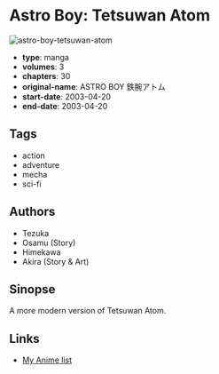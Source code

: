 # Astro Boy: Tetsuwan Atom

![astro-boy-tetsuwan-atom](https://cdn.myanimelist.net/images/manga/3/132309.jpg)

-   **type**: manga
-   **volumes**: 3
-   **chapters**: 30
-   **original-name**: ASTRO BOY 鉄腕アトム
-   **start-date**: 2003-04-20
-   **end-date**: 2003-04-20

## Tags

-   action
-   adventure
-   mecha
-   sci-fi

## Authors

-   Tezuka
-   Osamu (Story)
-   Himekawa
-   Akira (Story & Art)

## Sinopse

A more modern version of Tetsuwan Atom.

## Links

-   [My Anime list](https://myanimelist.net/manga/3010/Astro_Boy__Tetsuwan_Atom)
